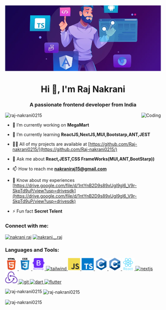 ![logo](https://github.com/Raj-nakrani0215/Raj-nakrani0215/blob/main/banner.webp)

<h1 align="center">Hi 👋, I'm Raj Nakrani</h1>
<h3 align="center">A passionate frontend developer from India</h3>
<!-- <img align="right" alt="Coding"
    src="https://github.com/Raj-nakrani0215/Raj-nakrani0215/blob/main/Animation%20-%201725344791013.gif"> -->
    <img align="right" alt="Coding"
    src="https://i.pinimg.com/originals/e8/f4/53/e8f453469a3ec97ecd354df465d73913.gif">
    

<p align="left"> <img
        src="https://komarev.com/ghpvc/?username=raj-nakrani0215&label=Profile%20views&color=0e75b6&style=flat"
        alt="raj-nakrani0215" /> </p>

- 🔭 I’m currently working on **MegaMart**

- 🌱 I’m currently learning **ReactJS,NextJS,MUI,Bootstarp,ANT,JEST**

- 👨‍💻 All of my projects are available at [https://github.com/Raj-nakrani0215/](https://github.com/Raj-nakrani0215/)

- 💬 Ask me about **React,JEST,CSS FrameWorks(MUI,ANT,BootStarp))**

- 📫 How to reach me **nakraniraj15@gmail.com**

- 📄 Know about my experiences
[https://drive.google.com/file/d/1ntYnB2D9s89xUgl9gl6_V9r-SkpTd9uP/view?usp=drivesdk](https://drive.google.com/file/d/1ntYnB2D9s89xUgl9gl6_V9r-SkpTd9uP/view?usp=drivesdk)

- ⚡ Fun fact **Secret Telent**

<h3 align="left">Connect with me:</h3>
<p align="left">
    <a href="https://linkedin.com/in/nakrani raj" target="blank"><img align="center"
            src="https://raw.githubusercontent.com/rahuldkjain/github-profile-readme-generator/master/src/images/icons/Social/linked-in-alt.svg"
            alt="nakrani raj" height="30" width="40" /></a>
    <a href="https://instagram.com/nakrani._.raj" target="blank"><img align="center"
            src="https://raw.githubusercontent.com/rahuldkjain/github-profile-readme-generator/master/src/images/icons/Social/instagram.svg"
            alt="nakrani._.raj" height="30" width="40" /></a>
</p>

<h3 align="left">Languages and Tools:</h3>
<p align="left"> 
    <a href="https://www.w3.org/html/" target="_blank" rel="noreferrer"> 
        <img src="https://raw.githubusercontent.com/devicons/devicon/master/icons/html5/html5-original-wordmark.svg" alt="html5" width="40" height="40" /> 
    </a> 
    <a href="https://www.w3schools.com/css/" target="_blank" rel="noreferrer"> 
        <img src="https://raw.githubusercontent.com/devicons/devicon/master/icons/css3/css3-original-wordmark.svg" alt="css3" width="40" height="40" /> 
    </a> 
    <a href="https://getbootstrap.com" target="_blank" rel="noreferrer"> 
        <img src="https://raw.githubusercontent.com/devicons/devicon/master/icons/bootstrap/bootstrap-plain-wordmark.svg" alt="bootstrap" width="40" height="40" /> 
    </a> 
    <a href="https://tailwindcss.com/" target="_blank" rel="noreferrer"> 
        <img src="https://www.vectorlogo.zone/logos/tailwindcss/tailwindcss-icon.svg" alt="tailwind" width="40" height="40" /> 
    </a> 
    <a href="https://developer.mozilla.org/en-US/docs/Web/JavaScript" target="_blank" rel="noreferrer"> 
        <img src="https://raw.githubusercontent.com/devicons/devicon/master/icons/javascript/javascript-original.svg" alt="javascript" width="40" height="40" /> 
    </a>
    <a href="https://www.typescriptlang.org/" target="_blank" rel="noreferrer"> 
        <img src="https://raw.githubusercontent.com/devicons/devicon/master/icons/typescript/typescript-original.svg" alt="typescript" width="40" height="40" /> 
    </a>
    <a href="https://www.cprogramming.com/" target="_blank" rel="noreferrer"> 
        <img src="https://raw.githubusercontent.com/devicons/devicon/master/icons/c/c-original.svg" alt="c" width="40" height="40" /> 
    </a> 
    <a href="https://www.w3schools.com/cpp/" target="_blank" rel="noreferrer"> 
        <img src="https://raw.githubusercontent.com/devicons/devicon/master/icons/cplusplus/cplusplus-original.svg" alt="cplusplus" width="40" height="40" /> 
    </a> 
    <a href="https://reactjs.org/" target="_blank" rel="noreferrer"> 
        <img src="https://raw.githubusercontent.com/devicons/devicon/master/icons/react/react-original-wordmark.svg" alt="react" width="40" height="40" /> 
    </a>
    <a href="https://nextjs.org/" target="_blank" rel="noreferrer"> 
        <img src="https://cdn.worldvectorlogo.com/logos/nextjs-2.svg" alt="nextjs" width="40" height="40" /> 
    </a>  
    <a href="https://redux.js.org" target="_blank" rel="noreferrer">
        <img src="https://raw.githubusercontent.com/devicons/devicon/master/icons/redux/redux-original.svg" alt="redux" width="40" height="40" /> 
    </a>  
    <a href="https://git-scm.com/" target="_blank" rel="noreferrer"> 
        <img src="https://www.vectorlogo.zone/logos/git-scm/git-scm-icon.svg" alt="git" width="40" height="40" /> 
    </a>
    <a href="https://dart.dev" target="_blank" rel="noreferrer"> 
        <img src="https://www.vectorlogo.zone/logos/dartlang/dartlang-icon.svg" alt="dart" width="40" height="40" /> 
    </a>
    <a href="https://flutter.dev" target="_blank" rel="noreferrer"> 
        <img src="https://www.vectorlogo.zone/logos/flutterio/flutterio-icon.svg" alt="flutter" width="40" height="40" />
    </a> 
</p>

<p><img align="left"
        src="https://github-readme-stats.vercel.app/api/top-langs?username=raj-nakrani0215&show_icons=true&locale=en&layout=compact"
        alt="raj-nakrani0215" /></p>

<p>&nbsp;<img align="center"
        src="https://github-readme-stats.vercel.app/api?username=raj-nakrani0215&show_icons=true&locale=en"
        alt="raj-nakrani0215" /></p>

<p><img align="center" src="https://github-readme-streak-stats.herokuapp.com/?user=raj-nakrani0215&"
        alt="raj-nakrani0215" /></p>

